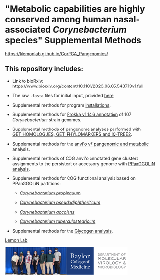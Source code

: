 # "Metabolic capabilities are highly conserved among human nasal-associated *Corynebacterium* species" Supplemental Methods

https://klemonlab.github.io/CorPGA_Pangenomics/

## This repository includes:

-   Link to bioRxiv: https://www.biorxiv.org/content/10.1101/2023.06.05.543719v1.full

-   The raw `.fasta` files for initial input, provided [here](https://github.com/KLemonLab/CorPGA_Pangenomics/tree/main/Strain_genomes).

-   Supplemental methods for program [installations](https://klemonlab.github.io/CorPGA_Pangenomics/SupplementalMethods_Installations.html).

-   Supplemental methods for [Prokka v1.14.6 annotation](https://klemonlab.github.io/CorPGA_Pangenomics/SupplementalMethods_Annotations.html) of 107 *Corynebacterium* strain genomes.

-   Supplemental methods of pangenome analyses performed with [GET_HOMOLOGUES, GET_PHYLOMARKERS and IQ-TREE2](https://klemonlab.github.io/CorPGA_Pangenomics/SupplementalMethods_GET_HOMOLOGUES.html).

-   Supplemental methods for the [anvi'o v7 pangenomic and metabolic analysis](https://klemonlab.github.io/CorPGA_Pangenomics/SupplementalMethods_Anvio.html).

-   Supplemental methods of COG anvi'o annotated gene clusters assignments to the persistent or accessory genome with [PPanGGOLiN analysis](https://klemonlab.github.io/CorPGA_Pangenomics/SupplementalMethods_PPanGGOLiN.html).

-   Supplemental methods for COG functional analysis based on PPanGGOLiN partitions:

    -   [*Corynebacterium propinquum*](https://klemonlab.github.io/CorPGA_Pangenomics/SupplementalMethods_COGS_Cpr.html)

    -   [*Corynebacterium pseudodiphtheriticum*](https://klemonlab.github.io/CorPGA_Pangenomics/SupplementalMethods_COGS_Cps.html)
    
    -   [*Corynebacterium accolens*](https://klemonlab.github.io/CorPGA_Pangenomics/SupplementalMethods_COGS_Cac.html)
    
    -   [*Corynebacterium tuberculostearicum*](https://klemonlab.github.io/CorPGA_Pangenomics/SupplementalMethods_COGS_Ctu.html)
    
- Supplemental methods for the [Glycogen analysis](SupplementalMethods_Glycogen.html).

[Lemon Lab](https://www.bcm.edu/research/faculty-labs/katherine-lemon-lab)

<img src="images/klemonlab_photo.jpg" align="left" width="200" height="90"/>

<img src="images/Department-of-Molecular-Virology-&amp;-Microbiologyy-Horz-GRAY.png" align="left" width="200" height="90"/>
